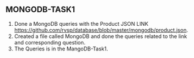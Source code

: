 ## MONGODB-TASK1

1. Done a MongoDB queries with the Product JSON LINK https://github.com/rvsp/database/blob/master/mongodb/product.json.
2. Created a file called MongoDB and done the queries related to the link and corresponding question.
3. The Queries is in the MangoDB-Task1.
